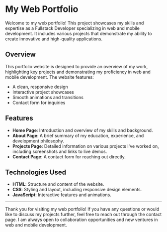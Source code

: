 # My Web Portfolio

Welcome to my web portfolio! This project showcases my skills and expertise as a Fullstack Developer specializing in web and mobile development. It includes various projects that demonstrate my ability to create innovative and high-quality applications.

## Overview

This portfolio website is designed to provide an overview of my work, highlighting key projects and demonstrating my proficiency in web and mobile development. The website features:

- A clean, responsive design
- Interactive project showcases
- Smooth animations and transitions
- Contact form for inquiries

## Features

- **Home Page**: Introduction and overview of my skills and background.
- **About Page**: A brief summary of my education, experience, and development philosophy.
- **Projects Page**: Detailed information on various projects I've worked on, including screenshots and links to live demos.
- **Contact Page**: A contact form for reaching out directly.

## Technologies Used

- **HTML**: Structure and content of the website.
- **CSS**: Styling and layout, including responsive design elements.
- **JavaScript**: Interactive features and animations.

---
Thank you for visiting my web portfolio! If you have any questions or would like to discuss my projects further, feel free to reach out through the contact page. I am always open to collaboration opportunities and new ventures in web and mobile development.
